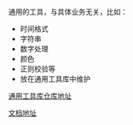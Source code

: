 通用的工具，与具体业务无关，比如：

-   时间格式
-   字符串
-   数字处理
-   颜色
-   正则校验等
-   放在通用工具库中维护

[通用工具库仓库地址](http://gitlab.quectel.com:8108/frontend/quec-utils)

[文档地址](http://192.168.29.77/quec-utils/)
